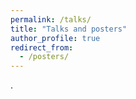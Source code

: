 ```yaml
---
permalink: /talks/
title: "Talks and posters"
author_profile: true
redirect_from:
  - /posters/
---
```


.
